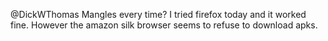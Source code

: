 @DickWThomas Mangles every time? I tried firefox today and it worked fine. However the amazon silk browser seems to refuse to download apks.